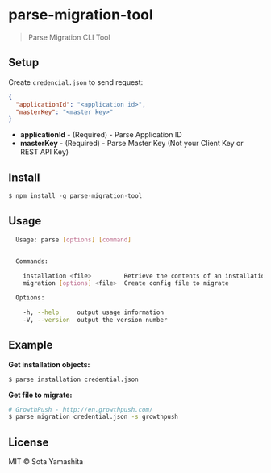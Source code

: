 # parse-migration-tool

> Parse Migration CLI Tool

## Setup

Create `credencial.json` to send request:

```json
{
  "applicationId": "<application id>",
  "masterKey": "<master key>"
}
```

* **applicationId** - (Required) - Parse Application ID
* **masterKey** - (Required) - Parse Master Key (Not your Client Key or REST API Key)

## Install

```js
$ npm install -g parse-migration-tool
```

## Usage

```bash
  Usage: parse [options] [command]


  Commands:

    installation <file>         Retrieve the contents of an installation objects
    migration [options] <file>  Create config file to migrate

  Options:

    -h, --help     output usage information
    -V, --version  output the version number
```

## Example

**Get installation objects:**

```bash
$ parse installation credential.json
```

**Get file to migrate:**

```bash
# GrowthPush - http://en.growthpush.com/
$ parse migration credential.json -s growthpush
```

## License

MIT © Sota Yamashita
